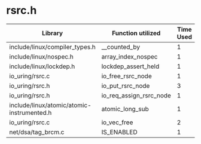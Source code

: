 # rsrc.h

| Library | Function utilized | Time Used |
| - | - | - |
| include/linux/compiler_types.h | __counted_by | 1 |
| include/linux/nospec.h | array_index_nospec | 1 |
| include/linux/lockdep.h | lockdep_assert_held | 1 |
| io_uring/rsrc.c | io_free_rsrc_node | 1 |
| io_uring/rsrc.h | io_put_rsrc_node | 3 |
| io_uring/rsrc.h | io_req_assign_rsrc_node | 1 |
| include/linux/atomic/atomic-instrumented.h | atomic_long_sub | 1 |
| io_uring/rsrc.c | io_vec_free | 2 |
| net/dsa/tag_brcm.c | IS_ENABLED | 1 |
